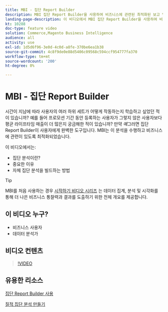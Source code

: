 ```yaml
---
title: MBI - 집단 Report Builder
description: MBI 집단 Report Builder을 사용하여 비즈니스에 관련된 최적화된 보고 및 분석을 만드는 방법을 알아봅니다.
landing-page-description: 이 비디오에서 MBI 집단 Report Builder을 사용하여 비즈니스에 적합한 최적화된 보고 및 분석을 만드는 방법을 알아보십시오.
kt: 10288
doc-type: feature video
solution: Commerce,Magento Business Intelligence
audience: all
activity: use
exl-id: 1d5d6f96-3e0d-4c0d-a8fe-370be6ea1b38
source-git-commit: 4c8f9de0e88d5406c09568c594ccf954777fa370
workflow-type: tm+mt
source-wordcount: '200'
ht-degree: 0%

---
```


# MBI - 집단 Report Builder

시간이 지남에 따라 사용자의 여러 하위 세트가 어떻게 작동하는지 학습하고 싶었던 적이 있습니까? 예를 들어 프로모션 기간 동안 등록하는 사용자가 그렇지 않은 사용자보다 평균 라이프타임 매출이 더 많은지 궁금해한 적이 있습니까? 만약 _예_&#x200B;그러면 집단 Report Builder이 사용자에게 완벽한 도구입니다. MBI는 이 분석을 수행하고 비즈니스에 관련이 있도록 최적화되었습니다.

이 비디오에서는:

- 집단 분석이란?
- 중요한 이유
- 자체 집단 분석을 빌드하는 방법

>[!TIP]
>
>MBI를 처음 사용하는 경우 [시작하기 비디오 시리즈](1-overview.md) 는 데이터 집계, 분석 및 시각화를 통해 더 나은 비즈니스 통찰력과 결과를 도출하기 위한 전체 개요를 제공합니다.

## 이 비디오 누구?

- 비즈니스 사용자
- 데이터 분석가

## 비디오 컨텐츠

>[!VIDEO](https://video.tv.adobe.com/v/342407?quality=12&learn=on)

## 유용한 리소스

[집단 Report Builder 사용](https://docs.magento.com/mbi/data-analyst/dev-reports/cohort-rpt-bldr.html)

[질적 집단 분석 만들기](https://docs.magento.com/mbi/data-analyst/dev-reports/create-qual-cohort-analysis.html)
